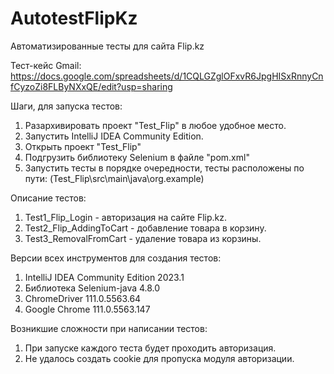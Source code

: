 # AutotestFlipKz
Автоматизированные тесты для сайта Flip.kz

Тест-кейс Gmail: https://docs.google.com/spreadsheets/d/1CQLGZglOFxvR6JpgHISxRnnyCnfCyzoZi8FLByNXxQE/edit?usp=sharing

 Шаги, для запуска тестов:
  1. Разархивировать проект "Test_Flip" в любое удобное место.
  2. Запустить IntelliJ IDEA Community Edition. 
  3. Открыть проект "Test_Flip" 
  4. Подгрузить библиотеку Selenium в файле "pom.xml"
  5. Запустить тесты в порядке очередности, тесты расположены по пути: (Test_Flip\src\main\java\org.example)
 
 Описание тестов:
  1. Test1_Flip_Login - авторизация на сайте Flip.kz.
  2. Test2_Flip_AddingToСart - добавление товара в корзину.
  3. Test3_RemovalFromCart - удаление товара из корзины.

  
 Версии всех инструментов для создания тестов:
   1. IntelliJ IDEA Community Edition 2023.1
   2. Библиотека Selenium-java 4.8.0 
   3. ChromeDriver 111.0.5563.64
   4. Google Chrome 111.0.5563.147
   
 Возникшие сложности при написании тестов:
   1. При запуске каждого теста будет проходить авторизация.
   2. Не удалось создать cookie для пропуска модуля авторизации.
